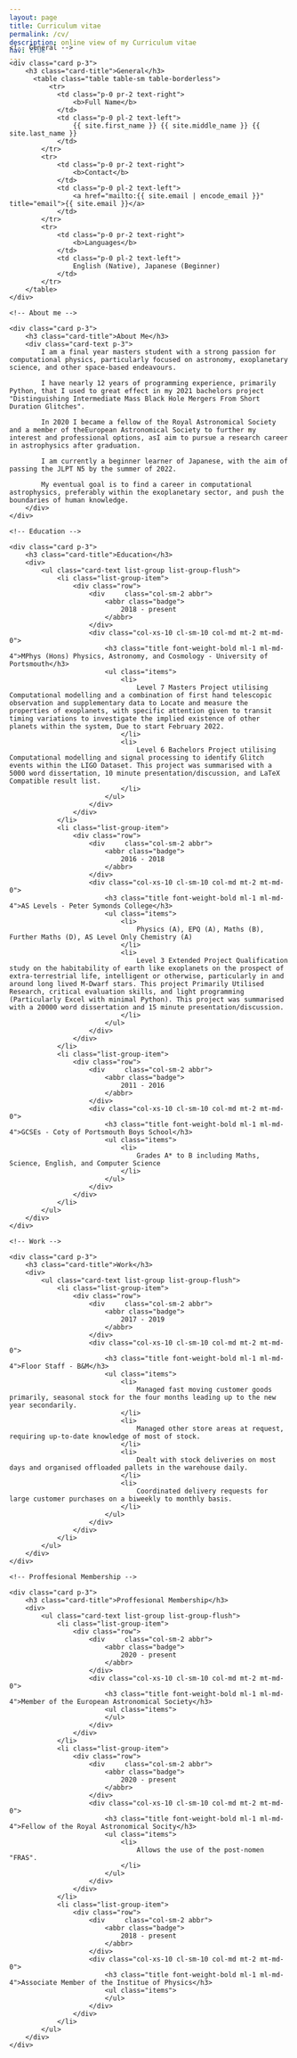 ```yaml
---
layout: page
title: Curriculum vitae
permalink: /cv/
description: online view of my Curriculum vitae
nav: true
---
```


<div class="row" style="margin-top: -3.5em;">
	<a class="ml-auto mr-2" href="/assets/pdf/CV.pdf" target="_blank">
	  <i class="fas fa-file-pdf"></i>
	</a>
</div>

<div class="cv">

	<!-- General -->
	
	<div class="card p-3">
		<h3 class="card-title">General</h3>
	      <table class="table table-sm table-borderless">
	          <tr>
				<td class="p-0 pr-2 text-right">
					<b>Full Name</b>
				</td>
				<td class="p-0 pl-2 text-left">
					{{ site.first_name }} {{ site.middle_name }} {{ site.last_name }}
				</td>
			</tr>
			<tr>
				<td class="p-0 pr-2 text-right">
					<b>Contact</b>
				</td>
				<td class="p-0 pl-2 text-left">
					<a href="mailto:{{ site.email | encode_email }}" title="email">{{ site.email }}</a>
				</td>
			</tr>
			<tr>
				<td class="p-0 pr-2 text-right">
					<b>Languages</b>
				</td>
				<td class="p-0 pl-2 text-left">
					English (Native), Japanese (Beginner)
				</td>
			</tr>
		</table>
	</div>
	
	<!-- About me -->
	
	<div class="card p-3">
		<h3 class="card-title">About Me</h3>
		<div class="card-text p-3">
			I am a final year masters student with a strong passion for computational physics, particularly focused on astronomy, exoplanetary science, and other space-based endeavours.
			
			I have nearly 12 years of programming experience, primarily Python, that I used to great effect in my 2021 bachelors project "Distinguishing Intermediate Mass Black Hole Mergers From Short Duration Glitches".
			
			In 2020 I became a fellow of the Royal Astronomical Society and a member of theEuropean Astronomical Society to further my interest and professional options, asI aim to pursue a research career in astrophysics after graduation.
			
			I am currently a beginner learner of Japanese, with the aim of passing the JLPT N5 by the summer of 2022.
			
			My eventual goal is to find a career in computational astrophysics, preferably within the exoplanetary sector, and push the boundaries of human knowledge.
		</div>
	</div>
	
	<!-- Education -->
	
	<div class="card p-3">
		<h3 class="card-title">Education</h3>
		<div>
			<ul class="card-text list-group list-group-flush">
				<li class="list-group-item">
					<div class="row">
						<div	 class="col-sm-2 abbr">
							<abbr class="badge">
								2018 - present
							</abbr>
						</div>
						<div class="col-xs-10 cl-sm-10 col-md mt-2 mt-md-0">
							<h3 class="title font-weight-bold ml-1 ml-md-4">MPhys (Hons) Physics, Astronomy, and Cosmology - University of Portsmouth</h3>
							<ul class="items">
								<li>
									Level 7 Masters Project utilising Computational modelling and a combination of first hand telescopic observation and supplementary data to Locate and measure the properties of exoplanets, with specific attention given to transit timing variations to investigate the implied existence of other planets within the system, Due to start February 2022.
								</li>
								<li>
									Level 6 Bachelors Project utilising Computational modelling and signal processing to identify Glitch events within the LIGO Dataset. This project was summarised with a 5000 word dissertation, 10 minute presentation/discussion, and LaTeX Compatible result list.
								</li>
							</ul>
						</div>
					</div>
				</li>
				<li class="list-group-item">
					<div class="row">
						<div	 class="col-sm-2 abbr">
							<abbr class="badge">
								2016 - 2018
							</abbr>
						</div>
						<div class="col-xs-10 cl-sm-10 col-md mt-2 mt-md-0">
							<h3 class="title font-weight-bold ml-1 ml-md-4">AS Levels - Peter Symonds College</h3>
							<ul class="items">
								<li>
									Physics (A), EPQ (A), Maths (B), Further Maths (D), AS Level Only Chemistry (A)
								</li>
								<li>
									Level 3 Extended Project Qualification study on the habitability of earth like exoplanets on the prospect of extra-terrestrial life, intelligent or otherwise, particularly in and around long lived M-Dwarf stars. This project Primarily Utilised Research, critical evaluation skills, and light programming (Particularly Excel with minimal Python). This project was summarised with a 20000 word dissertation and 15 minute presentation/discussion.
								</li>
							</ul>
						</div>
					</div>
				</li>
				<li class="list-group-item">
					<div class="row">
						<div	 class="col-sm-2 abbr">
							<abbr class="badge">
								2011 - 2016
							</abbr>
						</div>
						<div class="col-xs-10 cl-sm-10 col-md mt-2 mt-md-0">
							<h3 class="title font-weight-bold ml-1 ml-md-4">GCSEs - Coty of Portsmouth Boys School</h3>
							<ul class="items">
								<li>
									Grades A* to B including Maths, Science, English, and Computer Science
								</li>
							</ul>
						</div>
					</div>
				</li>
			</ul>
		</div>
	</div>
	
	<!-- Work -->
	
	<div class="card p-3">
		<h3 class="card-title">Work</h3>
		<div>
			<ul class="card-text list-group list-group-flush">
				<li class="list-group-item">
					<div class="row">
						<div	 class="col-sm-2 abbr">
							<abbr class="badge">
								2017 - 2019
							</abbr>
						</div>
						<div class="col-xs-10 cl-sm-10 col-md mt-2 mt-md-0">
							<h3 class="title font-weight-bold ml-1 ml-md-4">Floor Staff - B&M</h3>
							<ul class="items">
								<li>
									Managed fast moving customer goods primarily, seasonal stock for the four months leading up to the new year secondarily.
								</li>
								<li>
									Managed other store areas at request, requiring up-to-date knowledge of most of stock.
								</li>
								<li>
									Dealt with stock deliveries on most days and organised offloaded pallets in the warehouse daily.
								</li>
								<li>
									Coordinated delivery requests for large customer purchases on a biweekly to monthly basis.
								</li>
							</ul>
						</div>
					</div>
				</li>
			</ul>
		</div>
	</div>
	
	<!-- Proffesional Membership -->
	
	<div class="card p-3">
		<h3 class="card-title">Proffesional Membership</h3>
		<div>
			<ul class="card-text list-group list-group-flush">
				<li class="list-group-item">
					<div class="row">
						<div	 class="col-sm-2 abbr">
							<abbr class="badge">
								2020 - present
							</abbr>
						</div>
						<div class="col-xs-10 cl-sm-10 col-md mt-2 mt-md-0">
							<h3 class="title font-weight-bold ml-1 ml-md-4">Member of the European Astronomical Society</h3>
							<ul class="items">
							</ul>
						</div>
					</div>
				</li>
				<li class="list-group-item">
					<div class="row">
						<div	 class="col-sm-2 abbr">
							<abbr class="badge">
								2020 - present
							</abbr>
						</div>
						<div class="col-xs-10 cl-sm-10 col-md mt-2 mt-md-0">
							<h3 class="title font-weight-bold ml-1 ml-md-4">Fellow of the Royal Astronomical Socity</h3>
							<ul class="items">
								<li>
									Allows the use of the post-nomen "FRAS".
								</li>
							</ul>
						</div>
					</div>
				</li>
				<li class="list-group-item">
					<div class="row">
						<div	 class="col-sm-2 abbr">
							<abbr class="badge">
								2018 - present
							</abbr>
						</div>
						<div class="col-xs-10 cl-sm-10 col-md mt-2 mt-md-0">
							<h3 class="title font-weight-bold ml-1 ml-md-4">Associate Member of the Institue of Physics</h3>
							<ul class="items">
							</ul>
						</div>
					</div>
				</li>
			</ul>
		</div>
	</div>
</div>

